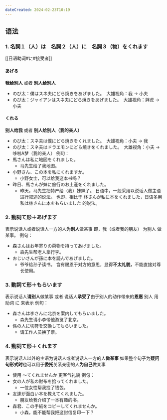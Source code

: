 ```yaml
---
dateCreated: 2024-02-23T10:19
---
```

## 语法
### 1. 名詞１（人）は　名詞２（人）に　名詞３（物）をくれます
[[日语助词#に#接受者]]
#### あげる
**我给别人** 或者 **别人给别人**
- のび太：僕はスネ夫にどら焼きをあげました。　大雄视角：我 → 小夫
- のび太：ジャイアンはスネ夫にどら焼きをあげました。　大雄视角：胖虎 → 小夫
#### くれる
**别人给我** 或者 **别人给别人（我的亲人）**
- のび太：スネ夫は僕にどら焼きをくれました。　大雄视角：小夫 → 我
- のび太：スネ夫はドラエモンにどら焼きをくれました。　大雄视角：小夫 → 哆啦A梦（我的亲人）
例句：
- 馬さんは私に地図をくれました。
	- 马先生给了我地图。
- 小野さん、この本を私にくれますか。
	- 小野女士，可以给我这本书吗？
- 昨日、馬さんが妹に旅行のお土産をくれました。
	- 昨天，马先生把特产给（我）妹妹了。
日语中，一般采用以说话人做主语进行叙述的说法。
也即，相比于 林さんが私に本をくれました，日语多用 私は林さんに本をもらいました 的说法。
### 2. 動詞て形＋あげます
表示说话人或者说话人一方的人**为别人**做某事
即，我（或者我的朋友） 为别人 做某事。
例句：
- 森さんはお年寄りの荷物を持ってあげました。
	- 森先生帮老人拿行李。
- おじいさんが孫に本を読んであげました。
	- 爷爷给孙子读书。
含有赐恩于对方的意思，显得**不太礼貌**，不能直接对尊长使用。
### 3. 動詞て形＋もらいます
表示说话人**请别人**做某事
或者 说话人**承受了**由于别人的动作带来的**恩惠**
别人 用助词 に 来表示
例句：
- 森さんは李さんに北京を案内してもらいました。
	- 森先生请小李带他游览了北京。
- 係の人に切符を交換してもらいました。
	- 请工作人员换了票。
### 4. 動詞て形＋くれます
表示说话人以外的主语为说话人或者说话人一方的人**做某事**
如果整个句子为**疑问句形式时**也可以用于**委托**关系亲密的人**为自己**做某事
- 使用 ～てくれませんか 更客气礼貌
例句：
- 女の人が私の財布を拾ってくれました。
	- 一位女性帮我捡了钱包。
- 友達が面白い本を教えてくれました。
	- 朋友给我介绍了一本有趣的书。
- 森君、この手紙をコピーしてくれませんか。
	- 小森，能不能帮我把这封信复印一下？